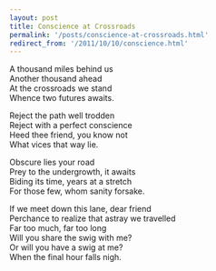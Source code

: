 ```yaml
---
layout: post
title: Conscience at Crossroads
permalink: '/posts/conscience-at-crossroads.html'
redirect_from: '/2011/10/10/conscience.html'
---
```


A thousand miles behind us  
Another thousand ahead  
At the crossroads we stand  
Whence two futures awaits.  

Reject the path well trodden  
Reject with a perfect conscience  
Heed thee friend, you know not  
What vices that way lie.  

Obscure lies your road  
Prey to the undergrowth, it awaits  
Biding its time, years at a stretch  
For those few, whom sanity forsake.  

If we meet down this lane, dear friend  
Perchance to realize that astray we travelled  
Far too much, far too long  
Will you share the swig with me?  
Or will you have a swig at me?  
When the final hour falls nigh.  
